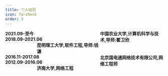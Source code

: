 ```yaml
---
title: 个人经历
icon: fa-check
order: 3
---
```


<style>
  .a1{float:left;width:50%;border:1px solid # F00;}
  .a2{float:right;width:40%;border:1px solid # F00;text-align:left}
  .b1{float:left;width:50%;border:1px solid # F00;}
  .b2{float:right;width:40%;border:1px solid # F00;text-align:left}
  .c1{float:left;width:50%;border:1px solid # F00;}
  .c2{float:right;width:40%;border:1px solid # F00;text-align:left}
  .d1{float:left;width:50%;border:1px solid # F00;}
  .d2{float:right;width:40%;border:1px solid # F00;text-align:left}
</style>
<div class="a1">
  <strong><b>2021.09-至今</b></strong>
</div>
<div class="a2">
  <strong>中国农业大学,计算机科学与技术,导师:翟卫欣</strong>
</div>
<div class="b1">
  <strong>2018.09-2021.06</strong>
</div>
<div class="b2">
  <strong>昆明理工大学,软件工程,导师:钱谦</strong>
</div>
<div class="c1">
  <strong>2016.11-2017.08</strong>
</div>
<div class="c2">
  <strong>北京国电通网络技术有限公司,网络工程师</strong>
</div>
<div class="d1">
  <strong>2012.09-2016.06</strong>
</div>
<div class="d2">
  <strong>济南大学,网络工程</strong>
</div>

